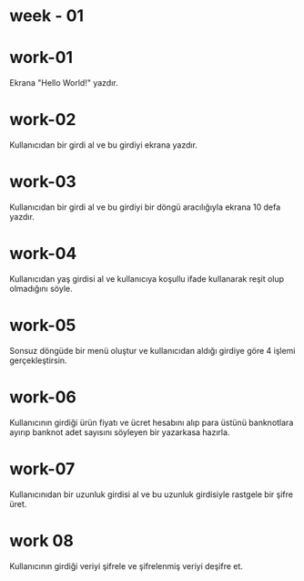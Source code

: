 week - 01
=======
# work-01
Ekrana "Hello World!" yazdır.
# work-02
Kullanıcıdan bir girdi al ve bu girdiyi ekrana yazdır.
# work-03
Kullanıcıdan bir girdi al ve bu girdiyi bir döngü aracılığıyla ekrana 10 defa yazdır.
# work-04
Kullanıcıdan yaş girdisi al ve kullanıcıya koşullu ifade kullanarak reşit olup olmadığını söyle.
# work-05
Sonsuz döngüde bir menü oluştur ve kullanıcıdan aldığı girdiye göre 4 işlemi gerçekleştirsin.
# work-06
Kullanıcının girdiği ürün fiyatı ve ücret hesabını alıp para üstünü banknotlara ayırıp banknot adet sayısını söyleyen bir yazarkasa hazırla.
# work-07
Kullanıcınıdan bir uzunluk girdisi al ve bu uzunluk girdisiyle rastgele bir şifre üret.
# work 08
Kullanıcının girdiği veriyi şifrele ve şifrelenmiş veriyi deşifre et. 

